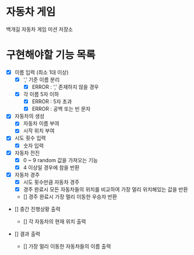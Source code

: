 # 자동차 게임

백개길 자동차 게임 미션 저장소

# 구현해야할 기능 목록
- [X] 이름 입력 (최소 1대 이상)
    - [X] ',' 기준 이름 분리
        - [X] ERROR : ',' 존재하지 않을 경우
    - [X] 각 이름 5자 이하
        - [X] ERROR : 5자 초과
        - [X] ERROR : 공백 또는 빈 문자

- [X] 자동차의 생성
    - [X] 자동차 이름 부여
    - [X] 시작 위치 부여

- [X] 시도 횟수 입력
    - [X] 숫자 입력

- [X] 자동차 전진
    - [X] 0 ~ 9 random 값을 가져오는 기능
    - [X] 4 이상일 경우에 참을 반환

- [X] 자동차 경주
    - [X] 시도 횟수만큼 자동차 경주
    - [X] 경주 완료시 모든 자동차들의 위치를 비교하여 가장 멀리 위치해있는 값을 반환
    - [] 경주 완료시 가장 멀리 이동한 우승자 반환

- [] 중간 진행상황 출력
    - [] 각 자동차의 현재 위치 출력

- [] 결과 출력
    - [] 가장 멀리 이동한 자동차들의 이름 출력
